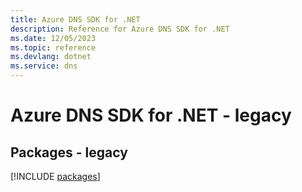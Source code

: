 ```yaml
---
title: Azure DNS SDK for .NET
description: Reference for Azure DNS SDK for .NET
ms.date: 12/05/2023
ms.topic: reference
ms.devlang: dotnet
ms.service: dns
---
```

# Azure DNS SDK for .NET - legacy
## Packages - legacy
[!INCLUDE [packages](dns-index.md)]